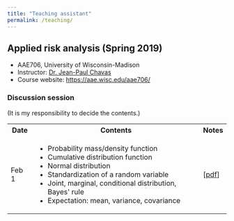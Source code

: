 ```yaml
---
title: "Teaching assistant"
permalink: /teaching/
---
```


## Applied risk analysis (Spring 2019)
* AAE706, University of Wisconsin-Madison
* Instructor: [Dr. Jean-Paul Chavas](https://aae.wisc.edu/faculty/jchavas/)
* Course website: <https://aae.wisc.edu/aae706/>

### Discussion session
(It is my responsibility to decide the contents.)

<table>
  <tr>
    <th>Date</th>
    <th>Contents</th>
    <th>Notes</th>
  </tr>
  <tr>
    <td>Feb 1</td>
    <td>
      <ul>
        <li>Probability mass/density function</li>
        <li>Cumulative distribution function</li>
        <li>Normal distribution</li>
        <li>Standardization of a random variable</li>
        <li>Joint, marginal, conditional distribution, Bayes' rule</li>
        <li>Expectation: mean, variance, covariance</li>
      </ul>
    </td>
    <td>[<a href="/images/aae706_disc_20190201.pdf">pdf</a>]</td>
  </tr>
</table>
